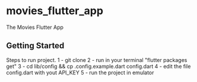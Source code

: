 # movies_flutter_app

The Movies Flutter App

## Getting Started

Steps to run project.
1 - git clone
2 - run in your terminal "flutter packages get"
3 - cd lib/config && cp .config.example.dart config.dart
4 - edit the file config.dart with yout API_KEY
5 - run the project in emulator
